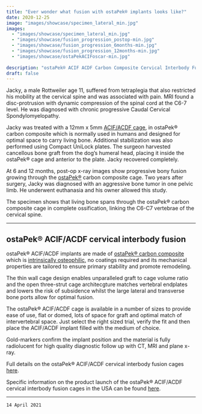 ```yaml
---
title: "Ever wonder what fusion with ostaPek® implants looks like?"
date: 2020-12-25
image: "images/showcase/specimen_lateral_min.jpg"
images: 
  - "images/showcase/specimen_lateral_min.jpg"
  - "images/showcase/fusion_progression_postop-min.jpg"
  - "images/showcase/fusion_progression_6months-min.jpg"
  - "images/showcase/fusion_progression_12months-min.jpg"
  - "images/showcase/ostaPekACIFoscar-min.jpg"
  
description: "ostaPek® ACIF ACDF Carbon Composite Cervical Interbody Fusion C6-C7 canine spine"
draft: false
---
```


Jacky, a male Rottweiler age 11, suffered from tetraplegia that also restricted his mobility at the cervical spine and was associated with pain. 
MRI found a disc-protrusion with dynamic compression of the spinal cord at the C6-7 level. 
He was diagnosed with chronic progressive Caudal Cervical Spondylomyelopathy.

<!--more-->

Jacky was treated with a 12mm x 5mm [ACIF/ACDF cage](https://spinenuances.com/products/acif_anterior_cervical_interbody_fusion_cage), in ostaPek® carbon composite which is normally used in humans
and designed for optimal space to carry living bone. 
Additional stabilization was also performed using Compact UniLock plates. The surgeon harvested cancellous bone graft from the dog’s humeral head, placing it inside the ostaPek® cage and anterior to the plate. Jacky recovered completely. 

At 6 and 12 months, post-op x-ray images show progressive bony fusion growing through the [ostaPek®](https://spinenuances.com/ostapek) carbon composite cage. 
Two years after surgery, Jacky was diagnosed with an aggressive bone tumor in one pelvic limb. He underwent euthanasia and his owner allowed this study.

The specimen shows that living bone spans through the ostaPek® carbon composite cage in complete ossification, linking the C6-C7 vertebrae of the cervical spine.

-----

## ostaPek® ACIF/ACDF cervical interbody fusion

ostaPek® ACIF/ACDF implants are made of [ostaPek® carbon composite](https://saps2412.github.io/sales_mktg/what_is_ostaPek_and_why.pdf) which is [intrinsically osteophilic](https://spinenuances.com/blog/ostapek_carbon_composite_part_one_biology), 
no coatings required and its mechanical properties are tailored to ensure primary stability and promote remodeling.

The thin wall cage design enables unparalleled graft to cage volume ratio and the open three-strut cage architecgture matches vertebral endplates and lowers the risk of subsidence whilst
the large lateral and transverse bone ports allow for optimal fusion.

The ostaPek® ACIF/ACDF cage is available in a number of sizes to provide ease of use, flat or domed, lots of space for graft and optimal match of intervertebral space. 
Just select the right sized trial, verify the fit and then place the ACIF/ACDF implant filled with the medium of choice. 

Gold-markers confirm the implant position and the material is fully radiolucent for high quality diagnostic follow up with CT, MRI and plane x-ray.

Full details on the ostaPek® ACIF/ACDF cervical interbody fusion cages [here](https://saps2412.github.io/sales_mktg/ACIF_ACDF_Cervical_Interbody_Fusion.pdf).

Specific information on the product launch of the ostaPek® ACIF/ACDF cervical interbody fusion cages in the USA can be found [here](https://spinenuances.com/blog/trabis_acif_regular_clinical_use_usa).

---

`14 April 2021`
